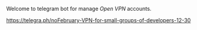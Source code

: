 Welcome to telegram bot for manage *Open VPN* accounts.

https://telegra.ph/noFebruary-VPN-for-small-groups-of-developers-12-30